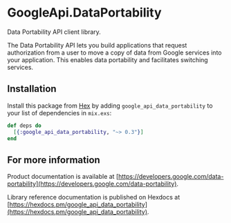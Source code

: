 # GoogleApi.DataPortability

Data Portability API client library.

The Data Portability API lets you build applications that request authorization from a user to move a copy of data from Google services into your application. This enables data portability and facilitates switching services.

## Installation

Install this package from [Hex](https://hex.pm) by adding
`google_api_data_portability` to your list of dependencies in `mix.exs`:

```elixir
def deps do
  [{:google_api_data_portability, "~> 0.3"}]
end
```

## For more information

Product documentation is available at [https://developers.google.com/data-portability](https://developers.google.com/data-portability).

Library reference documentation is published on Hexdocs at
[https://hexdocs.pm/google_api_data_portability](https://hexdocs.pm/google_api_data_portability).
